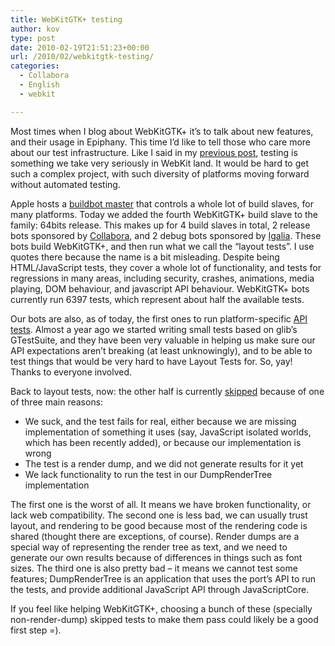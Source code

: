 ```yaml
---
title: WebKitGTK+ testing
author: kov
type: post
date: 2010-02-19T21:51:23+00:00
url: /2010/02/webkitgtk-testing/
categories:
  - Collabora
  - English
  - webkit

---
```

Most times when I blog about WebKitGTK+ it&#8217;s to talk about new features, and their usage in Epiphany. This time I&#8217;d like to tell those who care more about our test infrastructure. Like I said in my [previous post][1], testing is something we take very seriously in WebKit land. It would be hard to get such a complex project, with such diversity of platforms moving forward without automated testing.

Apple hosts a [buildbot master][2] that controls a whole lot of build slaves, for many platforms. Today we added the fourth WebKitGTK+ build slave to the family: 64bits release. This makes up for 4 build slaves in total, 2 release bots sponsored by [Collabora][3], and 2 debug bots sponsored by [Igalia][4]. These bots build WebKitGTK+, and then run what we call the &#8220;layout tests&#8221;. I use quotes there because the name is a bit misleading. Despite being HTML/JavaScript tests, they cover a whole lot of functionality, and tests for regressions in many areas, including security, crashes, animations, media playing, DOM behaviour, and javascript API behaviour. WebKitGTK+ bots currently run 6397 tests, which represent about half the available tests.

Our bots are also, as of today, the first ones to run platform-specific [API tests][5]. Almost a year ago we started writing small tests based on glib&#8217;s GTestSuite, and they have been very valuable in helping us make sure our API expectations aren&#8217;t breaking (at least unknowingly), and to be able to test things that would be very hard to have Layout Tests for. So, yay! Thanks to everyone involved.

Back to layout tests, now: the other half is currently [skipped][6] because of one of three main reasons:

  * We suck, and the test fails for real, either because we are missing implementation of something it uses (say, JavaScript isolated worlds, which has been recently added), or because our implementation is wrong
  * The test is a render dump, and we did not generate results for it yet
  * We lack functionality to run the test in our DumpRenderTree implementation

The first one is the worst of all. It means we have broken functionality, or lack web compatibility. The second one is less bad, we can usually trust layout, and rendering to be good because most of the rendering code is shared (thought there are exceptions, of course). Render dumps are a special way of representing the render tree as text, and we need to generate our own results because of differences in things such as font sizes. The third one is also pretty bad &#8211; it means we cannot test some features; DumpRenderTree is an application that uses the port&#8217;s API to run the tests, and provide additional JavaScript API through JavaScriptCore.

If you feel like helping WebKitGTK+, choosing a bunch of these (specially non-render-dump) skipped tests to make them pass could likely be a good first step =).

 [1]: /2010/02/webkitgtk-and-the-page-cache/
 [2]: http://build.webkit.org/waterfall
 [3]: http://www.collabora.co.uk/
 [4]: http://www.igalia.com/
 [5]: http://build.webkit.org/builders/GTK%20Linux%2032-bit%20Release/builds/9057/steps/API%20tests/logs/stdio
 [6]: http://trac.webkit.org/browser/trunk/LayoutTests/platform/gtk/Skipped